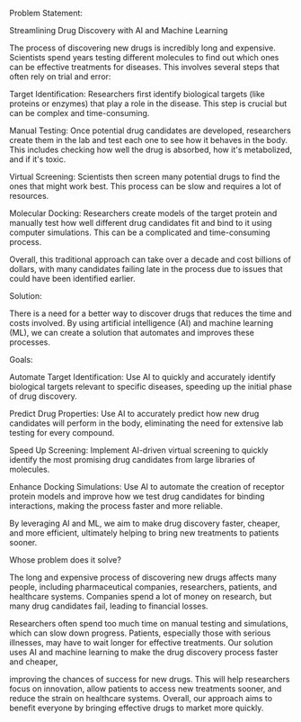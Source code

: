 Problem Statement:

Streamlining Drug Discovery with AI and Machine Learning

The process of discovering new drugs is incredibly long and expensive. Scientists spend years testing different molecules to find out which ones can be effective treatments for diseases. This involves several steps that often rely on trial and error:

Target Identification: Researchers first identify biological targets (like proteins or enzymes) that play a role in the disease. This step is crucial but can be complex and time-consuming.

Manual Testing: Once potential drug candidates are developed, researchers create them in the lab and test each one to see how it behaves in the body. This includes checking how well the drug is absorbed, how it's metabolized, and if it's toxic.

Virtual Screening: Scientists then screen many potential drugs to find the ones that might work best. This process can be slow and requires a lot of resources.

Molecular Docking: Researchers create models of the target protein and manually test how well different drug candidates fit and bind to it using computer simulations. This can be a complicated and time-consuming process.

Overall, this traditional approach can take over a decade and cost billions of dollars, with many candidates failing late in the process due to issues that could have been identified earlier.

Solution:

There is a need for a better way to discover drugs that reduces the time and costs involved. By using artificial intelligence (AI) and machine learning (ML), we can create a solution that automates and improves these processes.

Goals:

Automate Target Identification: Use AI to quickly and accurately identify biological targets relevant to specific diseases, speeding up the initial phase of drug discovery.

Predict Drug Properties: Use AI to accurately predict how new drug candidates will perform in the body, eliminating the need for extensive lab testing for every compound.

Speed Up Screening: Implement AI-driven virtual screening to quickly identify the most promising drug candidates from large libraries of molecules.

Enhance Docking Simulations: Use AI to automate the creation of receptor protein models and improve how we test drug candidates for binding interactions, making the process faster and more reliable.

By leveraging AI and ML, we aim to make drug discovery faster, cheaper, and more efficient, ultimately helping to bring new treatments to patients sooner.

Whose problem does it solve?

The long and expensive process of discovering new drugs affects many people, including pharmaceutical companies, researchers, patients, and healthcare systems. Companies spend a lot of money on research, but many drug candidates fail, leading to financial losses. 

Researchers often spend too much time on manual testing and simulations, which can slow down progress. Patients, especially those with serious illnesses, may have to wait longer for effective treatments. Our solution uses AI and machine learning to make the drug discovery process faster and cheaper, 

improving the chances of success for new drugs. This will help researchers focus on innovation, allow patients to access new treatments sooner, and reduce the strain on healthcare systems. Overall, our approach aims to benefit everyone by bringing effective drugs to market more quickly.
